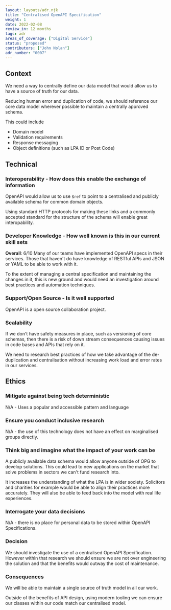 ```yaml
---
layout: layouts/adr.njk
title: "Centralised OpenAPI Specification"
weight: 1
date: 2022-02-08
review_in: 12 months
tags: adr
areas_of_coverage: ["Digital Service"]
status: "proposed"
contributors: ["John Nolan"]
adr_number: "0007"
---
```


## Context

We need a way to centrally define our data model that would allow us to have a source of truth for our data.

Reducing human error and duplication of code, we should reference our core data model wherever possible to maintain a centrally approved schema.

This could include

- Domain model
- Validation requirements
- Response messaging
- Object definitions (such as LPA ID or Post Code)

## Technical

### Interoperability - How does this enable the exchange of information

OpenAPI would allow us to use `$ref` to point to a centralised and publicly available schema for common domain objects.

Using standard HTTP protocols for making these links and a commonly accepted standard for the structure of the schema will enable great interopability.

### Developer Knowledge - How well known is this in our current skill sets

**Overall**: 6/10
Many of our teams have implemented OpenAPI specs in their services. Those that haven't do have knowledge of RESTful APIs and JSON or YAML to be able to work with it.

To the extent of managing a central specification and maintaining the changes in it, this is new ground and would need an investigation around best practices and automation techniques.

### Support/Open Source - Is it well supported

OpenAPI is a open source collaboration project.

### Scalability

If we don't have safety measures in place, such as versioning of core schemas, then there is a risk of down stream consequences causing issues in code bases and APIs that rely on it.

We need to research best practices of how we take advantage of the de-duplication and centralisation without increasing work load and error rates in our services.

## Ethics

### Mitigate against being tech deterministic

N/A - Uses a popular and accessible pattern and language

### Ensure you conduct inclusive research

N/A - the use of this technology does not have an effect on marginalised groups directly.

### Think big and imagine what the impact of your work can be

A publicly available data schema would allow anyone outside of OPG to develop solutions. This could lead to new applications on the market that solve problems in sectors we can't fund research into.

It increases the understanding of what the LPA is in wider society. Solicitors and charities for example would be able to align their practices more accurately. They will also be able to feed back into the model with real life experiences.

### Interrogate your data decisions

N/A - there is no place for personal data to be stored within OpenAPI Specifications.

### Decision

We should investigate the use of a centralised OpenAPI Specification. However within that research we should ensure we are not over engineering the solution and that the benefits would outway the cost of maintenance.

### Consequences

We will be able to maintain a single source of truth model in all our work.

Outside of the benefits of API design, using modern tooling we can ensure our classes within our code match our centralised model.

